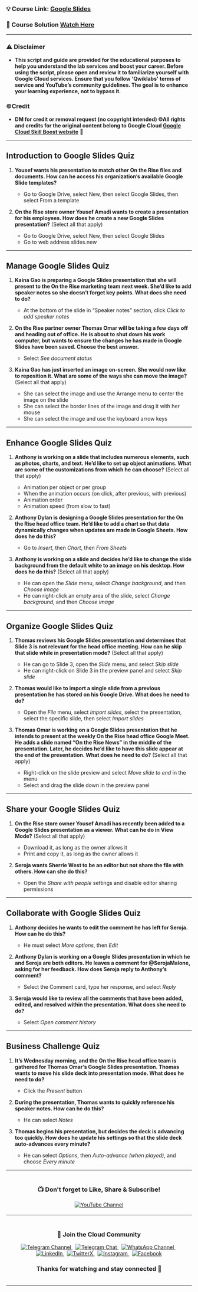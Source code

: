 
### 💡 Course Link: [Google Slides](https://www.cloudskillsboost.google/course_templates/197)

### 🚀 Course Solution [Watch Here](https://youtu.be/LahybBau99A)

---

### ⚠️ Disclaimer
- **This script and guide are provided for  the educational purposes to help you understand the lab services and boost your career. Before using the script, please open and review it to familiarize yourself with Google Cloud services. Ensure that you follow 'Qwiklabs' terms of service and YouTube’s community guidelines. The goal is to enhance your learning experience, not to bypass it.**

### ©Credit
- **DM for credit or removal request (no copyright intended) ©All rights and credits for the original content belong to Google Cloud [Google Cloud Skill Boost website](https://www.cloudskillsboost.google/)** 🙏

---


## **Introduction to Google Slides Quiz**

1. **Yousef wants his presentation to match other On the Rise files and documents. How can he access his organization’s available Google Slide templates?**  
   - Go to Google Drive, select New, then select Google Slides, then select From a template

2. **On the Rise store owner Yousef Amadi wants to create a presentation for his employees. How does he create a new Google Slides presentation?** (Select all that apply)  
   - Go to Google Drive, select New, then select Google Slides  
   - Go to web address slides.new

---

## **Manage Google Slides Quiz**

1. **Kaina Gao is preparing a Google Slides presentation that she will present to the On the Rise marketing team next week. She’d like to add speaker notes so she doesn’t forget key points. What does she need to do?**  
   - At the bottom of the slide in “Speaker notes” section, click *Click to add speaker notes*

2. **On the Rise partner owner Thomas Omar will be taking a few days off and heading out of office. He is about to shut down his work computer, but wants to ensure the changes he has made in Google Slides have been saved. Choose the best answer.**  
   - Select *See document status*

3. **Kaina Gao has just inserted an image on-screen. She would now like to reposition it. What are some of the ways she can move the image?** (Select all that apply)  
   - She can select the image and use the Arrange menu to center the image on the slide  
   - She can select the border lines of the image and drag it with her mouse  
   - She can select the image and use the keyboard arrow keys

---

## **Enhance Google Slides Quiz**

1. **Anthony is working on a slide that includes numerous elements, such as photos, charts, and text. He’d like to set up object animations. What are some of the customizations from which he can choose?** (Select all that apply)  
   - Animation per object or per group  
   - When the animation occurs (on click, after previous, with previous)  
   - Animation order  
   - Animation speed (from slow to fast)

2. **Anthony Dylan is designing a Google Slides presentation for the On the Rise head office team. He’d like to add a chart so that data dynamically changes when updates are made in Google Sheets. How does he do this?**  
   - Go to *Insert*, then *Chart*, then *From Sheets*

3. **Anthony is working on a slide and decides he’d like to change the slide background from the default white to an image on his desktop. How does he do this?** (Select all that apply)  
   - He can open the *Slide* menu, select *Change background*, and then *Choose image*  
   - He can right-click an empty area of the slide, select *Change background*, and then *Choose image*

---

## **Organize Google Slides Quiz**

1. **Thomas reviews his Google Slides presentation and determines that Slide 3 is not relevant for the head office meeting. How can he skip that slide while in presentation mode?** (Select all that apply)  
   - He can go to Slide 3, open the *Slide* menu, and select *Skip slide*  
   - He can right-click on Slide 3 in the preview panel and select *Skip slide*

2. **Thomas would like to import a single slide from a previous presentation he has stored on his Google Drive. What does he need to do?**  
   - Open the *File* menu, select *Import slides*, select the presentation, select the specific slide, then select *Import slides*

3. **Thomas Omar is working on a Google Slides presentation that he intends to present at the weekly On the Rise head office Google Meet. He adds a slide named “On the Rise News” in the middle of the presentation. Later, he decides he’d like to have this slide appear at the end of the presentation. What does he need to do?** (Select all that apply)  
   - Right-click on the slide preview and select *Move slide to end* in the menu  
   - Select and drag the slide down in the preview panel

---

## **Share your Google Slides Quiz**

1. **On the Rise store owner Yousef Amadi has recently been added to a Google Slides presentation as a viewer. What can he do in View Mode?** (Select all that apply)  
   - Download it, as long as the owner allows it  
   - Print and copy it, as long as the owner allows it

2. **Seroja wants Sherrie West to be an editor but not share the file with others. How can she do this?**  
   - Open the *Share with people* settings and disable editor sharing permissions

---

## **Collaborate with Google Slides Quiz**

1. **Anthony decides he wants to edit the comment he has left for Seroja. How can he do this?**  
   - He must select *More options*, then *Edit*

2. **Anthony Dylan is working on a Google Slides presentation in which he and Seroja are both editors. He leaves a comment for @SerojaMalone, asking for her feedback. How does Seroja reply to Anthony’s comment?**  
   - Select the Comment card, type her response, and select *Reply*

3. **Seroja would like to review all the comments that have been added, edited, and resolved within the presentation. What does she need to do?**  
   - Select *Open comment history*

---

## **Business Challenge Quiz**

1. **It’s Wednesday morning, and the On the Rise head office team is gathered for Thomas Omar’s Google Slides presentation. Thomas wants to move his slide deck into presentation mode. What does he need to do?**  
   - Click the *Present* button

2. **During the presentation, Thomas wants to quickly reference his speaker notes. How can he do this?**  
   - He can select *Notes*

3. **Thomas begins his presentation, but decides the deck is advancing too quickly. How does he update his settings so that the slide deck auto-advances every minute?**  
   - He can select *Options*, then *Auto-advance (when played)*, and choose *Every minute*

---


<div align="center" style="padding: 5px;">
  <h3>📺 Don't forget to Like, Share & Subscribe!</h3>

  <a href="https://www.youtube.com/@techcps">
    <img src="https://img.shields.io/badge/YouTube-TechCPS-FF0000?style=for-the-badge&logo=youtube&logoColor=white" alt="YouTube Channel">
  </a>
</div>

---

<div align="center" style="padding: 5px;">
  <h3>📱 Join the Cloud Community</h3>

  <a href="https://t.me/Techcps">
    <img src="https://img.shields.io/badge/Telegram_Channel-0088cc?style=for-the-badge&logo=telegram&logoColor=white" alt="Telegram Channel">
  </a>
  &nbsp;
  <a href="https://t.me/Techcpschat">
    <img src="https://img.shields.io/badge/Telegram_Chat-0088cc?style=for-the-badge&logo=telegram&logoColor=white" alt="Telegram Chat">
  </a>
  &nbsp;
  <a href="https://whatsapp.com/channel/0029Va9nne147XeIFkXYv71A">
    <img src="https://img.shields.io/badge/WhatsApp_Channel-25D366?style=for-the-badge&logo=whatsapp&logoColor=white" alt="WhatsApp Channel">
  </a>
  &nbsp;
  <a href="https://www.linkedin.com/company/techcps/">
    <img src="https://img.shields.io/badge/LinkedIn-TechCPS-0077B5?style=for-the-badge&logo=linkedin&logoColor=white" alt="LinkedIn">
  </a>
  &nbsp;
  <a href="https://twitter.com/Techcps_/">
    <img src="https://img.shields.io/badge/TwitterX-TechCPS-000000?style=for-the-badge&logo=x&logoColor=white" alt="TwitterX">
  </a>
  &nbsp;
  <a href="https://instagram.com/techcps/">
    <img src="https://img.shields.io/badge/Instagram-TechCPS-E4405F?style=for-the-badge&logo=instagram&logoColor=white" alt="Instagram">
  </a>
  &nbsp;
  <a href="https://facebook.com/techcps/">
    <img src="https://img.shields.io/badge/Facebook-TechCPS-1877F2?style=for-the-badge&logo=facebook&logoColor=white" alt="Facebook">
  </a>

  <h3>Thanks for watching and stay connected 🙂</h3>
</div>

---
